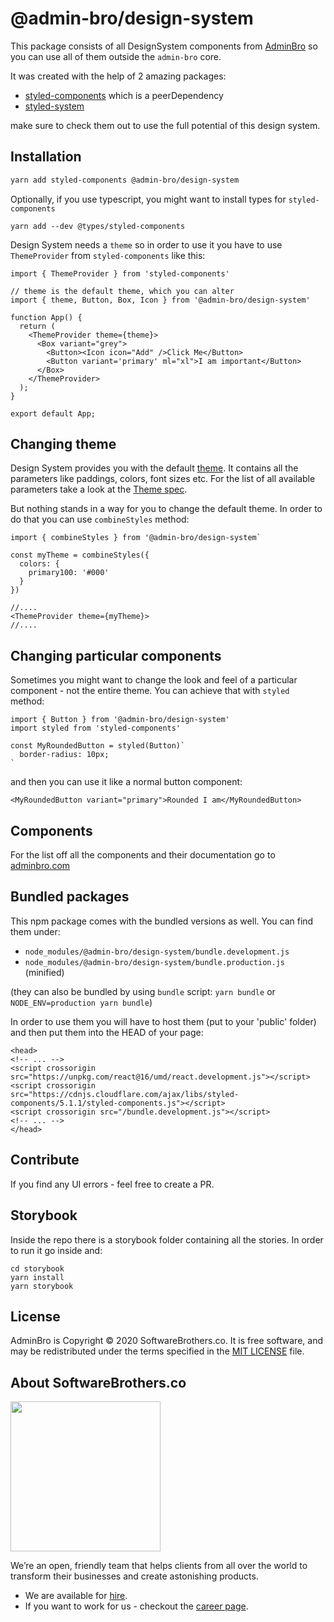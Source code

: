 # @admin-bro/design-system

This package consists of all DesignSystem components from [AdminBro](adminbro.com) so you can use all of them outside the `admin-bro` core.

It was created with the help of 2 amazing packages:

- [styled-components](styled-components.com) which is a peerDependency
- [styled-system](styled-stystem.com)

make sure to check them out to use the full potential of this design system.

## Installation

```sh
yarn add styled-components @admin-bro/design-system
```

Optionally, if you use typescript, you might want to install types for `styled-components`

```
yarn add --dev @types/styled-components
```

Design System needs a `theme` so in order to use it you have to use `ThemeProvider` from `styled-components` like this:

```
import { ThemeProvider } from 'styled-components'

// theme is the default theme, which you can alter
import { theme, Button, Box, Icon } from '@admin-bro/design-system'

function App() {
  return (
    <ThemeProvider theme={theme}>
      <Box variant="grey">
        <Button><Icon icon="Add" />Click Me</Button>
        <Button variant='primary' ml="xl">I am important</Button>
      </Box>
    </ThemeProvider>
  );
}

export default App;
```

## Changing theme

Design System provides you with the default [theme](https://adminbro.com/Theme.html). It contains all the parameters like paddings, colors, font sizes etc. For the list of all available parameters take a look at the [Theme spec](https://adminbro.com/Theme.html).

But nothing stands in a way for you to change the default theme. In order to do that you can use `combineStyles` method:

```
import { combineStyles } from '@admin-bro/design-system`

const myTheme = combineStyles({
  colors: {
    primary100: '#000'
  }
})

//....
<ThemeProvider theme={myTheme}>
//....
```

## Changing particular components

Sometimes you might want to change the look and feel of a particular component - not the entire theme. You can achieve that with `styled` method:

```
import { Button } from '@admin-bro/design-system'
import styled from 'styled-components'

const MyRoundedButton = styled(Button)`
  border-radius: 10px;
`
```

and then you can use it like a normal button component:

```
<MyRoundedButton variant="primary">Rounded I am</MyRoundedButton>
```

## Components

For the list off all the components and their documentation go to [adminbro.com](adminbro.com)

## Bundled packages

This npm package comes with the bundled versions as well. You can find them under:

- `node_modules/@admin-bro/design-system/bundle.development.js`
- `node_modules/@admin-bro/design-system/bundle.production.js` (minified)

(they can also be bundled by using `bundle` script: `yarn bundle` or `NODE_ENV=production yarn bundle`)

In order to use them you will have to host them (put to your 'public' folder) and then put them into the HEAD of your page:

```
<head>
<!-- ... -->
<script crossorigin src="https://unpkg.com/react@16/umd/react.development.js"></script>
<script crossorigin src="https://cdnjs.cloudflare.com/ajax/libs/styled-components/5.1.1/styled-components.js"></script>
<script crossorigin src="/bundle.development.js"></script>
<!-- ... -->
</head>
```

## Contribute

If you find any UI errors - feel free to create a PR.

## Storybook

Inside the repo there is a storybook folder containing all the stories. In order to run it go inside and:

```
cd storybook
yarn install
yarn storybook
```

## License

AdminBro is Copyright © 2020 SoftwareBrothers.co. It is free software, and may be redistributed under the terms specified in the [MIT LICENSE](LICENSE.md) file.

## About SoftwareBrothers.co

<img src="https://softwarebrothers.co/assets/images/software-brothers-logo-full.svg" width=240>

We’re an open, friendly team that helps clients from all over the world to transform their businesses and create astonishing products.

* We are available for [hire](https://softwarebrothers.co/contact).
* If you want to work for us - checkout the [career page](https://softwarebrothers.co/career).